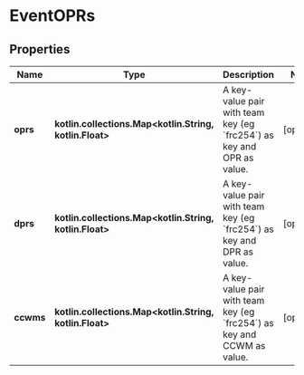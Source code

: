 
# EventOPRs

## Properties
Name | Type | Description | Notes
------------ | ------------- | ------------- | -------------
**oprs** | **kotlin.collections.Map&lt;kotlin.String, kotlin.Float&gt;** | A key-value pair with team key (eg &#x60;frc254&#x60;) as key and OPR as value. |  [optional]
**dprs** | **kotlin.collections.Map&lt;kotlin.String, kotlin.Float&gt;** | A key-value pair with team key (eg &#x60;frc254&#x60;) as key and DPR as value. |  [optional]
**ccwms** | **kotlin.collections.Map&lt;kotlin.String, kotlin.Float&gt;** | A key-value pair with team key (eg &#x60;frc254&#x60;) as key and CCWM as value. |  [optional]



